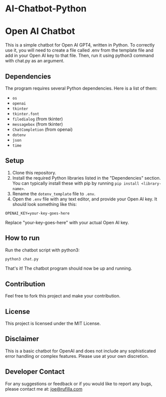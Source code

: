 # AI-Chatbot-Python
# Open AI Chatbot

This is a simple chatbot for Open AI GPT4, written in Python.
To correctly use it, you will need to create a file called .env from the template file and add in your Open AI key to that file. Then, run it using python3 command with chat.py as an argument.

## Dependencies

The program requires several Python dependencies. Here is a list of them:

- `os`
- `openai`
- `tkinter`
- `tkinter.font`
- `filedialog` (from tkinter)
- `messagebox` (from tkinter)
- `ChatCompletion` (from openai)
- `dotenv`
- `json`
- `time`

## Setup

1. Clone this repository.
2. Install the required Python libraries listed in the "Dependencies" section. You can typically install these with pip by running `pip install <library-name>`.
3. Rename the `dotenv_template` file to `.env`.
4. Open the `.env` file with any text editor, and provide your Open AI key. It should look something like this:

```
OPENAI_KEY=your-key-goes-here
```

Replace "your-key-goes-here" with your actual Open AI key.

## How to run 

Run the chatbot script with python3:

```bash
python3 chat.py
```

That's it! The chatbot program should now be up and running.

## Contribution

Feel free to fork this project and make your contribution.

## License

This project is licensed under the MIT License.

## Disclaimer

This is a basic chatbot for OpenAI and does not include any sophisticated error handling or complex features. Please use at your own discretion.

## Developer Contact 

For any suggestions or feedback or if you would like to report any bugs, please contact me at: joe@rufilla.com
